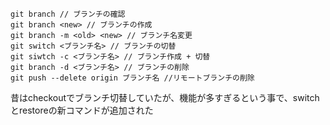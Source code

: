 ```
git branch // ブランチの確認
git branch <new> // ブランチの作成
git branch -m <old> <new> // ブランチ名変更
git switch <ブランチ名> // ブランチの切替
git siwtch -c <ブランチ名> // ブランチ作成 + 切替
git branch -d <ブランチ名> // ブランチの削除
git push --delete origin ブランチ名 //リモートブランチの削除
```

昔はcheckoutでブランチ切替していたが、機能が多すぎるという事で、switchとrestoreの新コマンドが追加された